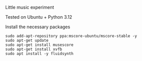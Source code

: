 Little music experiment

Tested on Ubuntu + Python 3.12

Install the necessary packages
```
sudo add-apt-repository ppa:mscore-ubuntu/mscore-stable -y
sudo apt-get update
sudo apt-get install musescore
sudo apt-get install xvfb
sudo apt install -y fluidsynth
```
